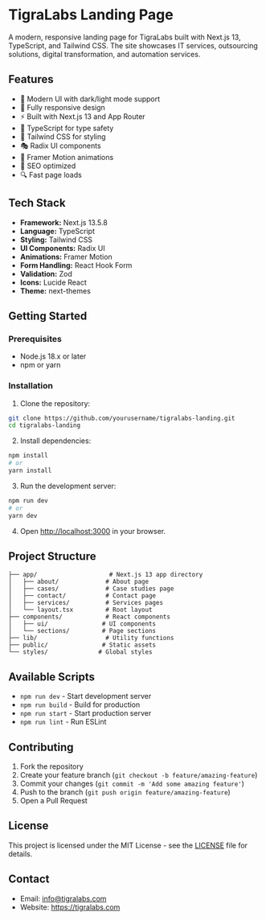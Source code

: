 # TigraLabs Landing Page

A modern, responsive landing page for TigraLabs built with Next.js 13, TypeScript, and Tailwind CSS. The site showcases IT services, outsourcing solutions, digital transformation, and automation services.

## Features

- 🎨 Modern UI with dark/light mode support
- 📱 Fully responsive design
- ⚡ Built with Next.js 13 and App Router
- 🎯 TypeScript for type safety
- 🎨 Tailwind CSS for styling
- 🎭 Radix UI components
- 🎨 Framer Motion animations
- 📝 SEO optimized
- 🔍 Fast page loads

## Tech Stack

- **Framework:** Next.js 13.5.8
- **Language:** TypeScript
- **Styling:** Tailwind CSS
- **UI Components:** Radix UI
- **Animations:** Framer Motion
- **Form Handling:** React Hook Form
- **Validation:** Zod
- **Icons:** Lucide React
- **Theme:** next-themes

## Getting Started

### Prerequisites

- Node.js 18.x or later
- npm or yarn

### Installation

1. Clone the repository:

```bash
git clone https://github.com/yourusername/tigralabs-landing.git
cd tigralabs-landing
```

2. Install dependencies:

```bash
npm install
# or
yarn install
```

3. Run the development server:

```bash
npm run dev
# or
yarn dev
```

4. Open [http://localhost:3000](http://localhost:3000) in your browser.

## Project Structure

```
├── app/                    # Next.js 13 app directory
│   ├── about/             # About page
│   ├── cases/             # Case studies page
│   ├── contact/           # Contact page
│   ├── services/          # Services pages
│   └── layout.tsx         # Root layout
├── components/            # React components
│   ├── ui/               # UI components
│   └── sections/         # Page sections
├── lib/                   # Utility functions
├── public/               # Static assets
└── styles/              # Global styles
```

## Available Scripts

- `npm run dev` - Start development server
- `npm run build` - Build for production
- `npm run start` - Start production server
- `npm run lint` - Run ESLint

## Contributing

1. Fork the repository
2. Create your feature branch (`git checkout -b feature/amazing-feature`)
3. Commit your changes (`git commit -m 'Add some amazing feature'`)
4. Push to the branch (`git push origin feature/amazing-feature`)
5. Open a Pull Request

## License

This project is licensed under the MIT License - see the [LICENSE](LICENSE) file for details.

## Contact

- Email: info@tigralabs.com
- Website: https://tigralabs.com
